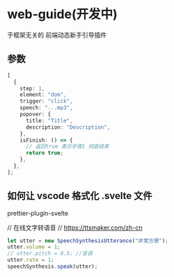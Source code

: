 # web-guide(开发中)

于框架无关的 前端动态新手引导插件

## 参数

```ts
[
  {
    step: 1,
    element: "dom",
    trigger: "click",
    speech: "...mp3",
    popover: {
      title: "Title",
      description: "Description",
    },
    isFinish: () => {
      // 返回true 表示步骤1 彻底结束
      return true;
    },
  },
];
```

## 如何让 vscode 格式化 .svelte 文件

prettier-plugin-svelte

// 在线文字转语音
// https://ttsmaker.com/zh-cn

```js
let utter = new SpeechSynthesisUtterance("非常方便");
utter.volume = 1;
// utter.pitch = 0.5; //音调
utter.rate = 1;
speechSynthesis.speak(utter);
```
